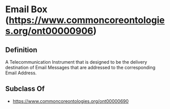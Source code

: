# Email Box (https://www.commoncoreontologies.org/ont00000906)

## Definition
A Telecommunication Instrument that is designed to be the delivery destination of Email Messages that are addressed to the corresponding Email Address.

## Subclass Of
- https://www.commoncoreontologies.org/ont00000690

